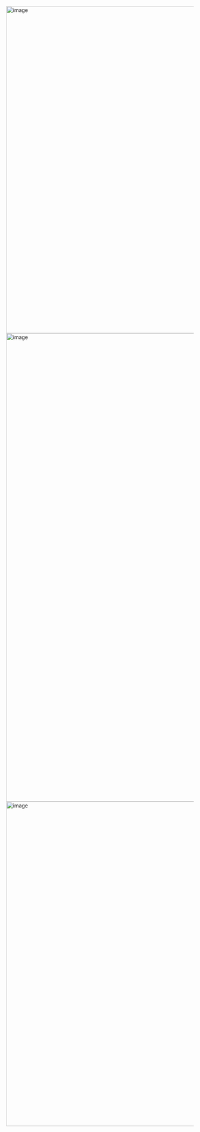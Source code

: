 <img width="2522" height="877" alt="image" src="https://github.com/user-attachments/assets/1c5795c1-f3af-4557-b753-a90489d8c902" />
<img width="2513" height="1256" alt="image" src="https://github.com/user-attachments/assets/2ca9e7fb-ed9a-430e-a07b-cdec6336ecfd" />
<img width="2539" height="870" alt="image" src="https://github.com/user-attachments/assets/fb932122-d1c2-4982-b017-0e8809876444" />

